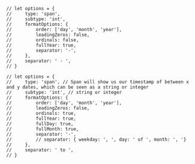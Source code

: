     // let options = {
    //     type: 'span',
    //     subtype: 'int',
    //     formatOptions: {
    //         order: ['day', 'month', 'year'],
    //         leadingZeros: false,
    //         ordinals: false,
    //         fullYear: true,
    //         separator: '-',
    //     },
    //     separator: ' - ',
    // }

    // let options = {
    //     type: 'span', // Span will show us our timestamp of between x and y dates, which can be seen as a string or integer
    //     subtype: 'int', // string or integer
    //     formatOptions: {
    //         order: ['day', 'month', 'year'],
    //         leadingZeros: false,
    //         ordinals: true,
    //         fullYear: true,
    //         fullDay: true,
    //         fullMonth: true,
    //         separator: '-',
    //         // separator: { weekday: ', ', day: ' of ', month: ', '}
    //     },
    //     separator: ' to ',
    // }